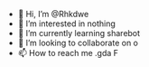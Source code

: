 
- 👋 Hi, I’m @Rhkdwe
- 👀 I’m interested in nothing
- 🌱 I’m currently learning sharebot
- 💞️ I’m looking to collaborate on o
- 📫 How to reach me .gda
F
<!---
Rhkdwe/Rhkdwe is a ✨ special ✨ repository because its `README.md` (this file) appears on your GitHub profile.
You can click the Preview link to take a look at your changes.
--->

